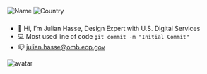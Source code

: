 ![Name](https://img.shields.io/badge/JULIAN%20HASSE-UX%20DESIGNER-red)
![Country](https://img.shields.io/badge/North%20Carolina-USA-blue)


###
- 👋 Hi, I’m Julian Hasse, Design Expert with U.S. Digital Services 
- :computer: Most used line of code `git commit -m "Initial Commit"`
- 📪 julian.hasse@omb.eop.gov

![avatar](https://avatars.githubusercontent.com/u/13351646?v=4)


